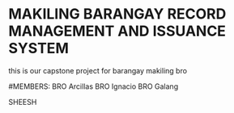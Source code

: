 # MAKILING BARANGAY RECORD MANAGEMENT AND ISSUANCE SYSTEM
this is our capstone project for barangay makiling bro


#MEMBERS:
BRO Arcillas
BRO Ignacio
BRO Galang

SHEESH